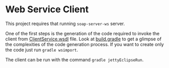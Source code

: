 # Web Service Client 

This project requires that running ```soap-server-ws``` server. 

One of the first steps is the generation of the code required to invoke the client from
[ClientService.wsdl](src/main/wsdl/ClientService.wsdl) file. Look at [build.gradle](build.gradle) to get a glimpse of the 
complexities of the code generation process. If you want to create only the code just run ```gradle wsimport```.

The client can be run with the command ```gradle jettyEclipseRun```. 